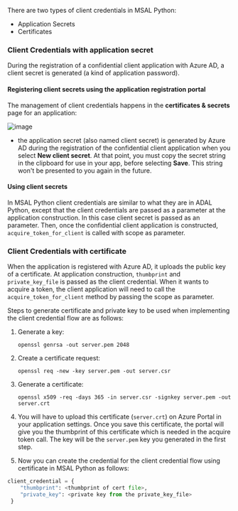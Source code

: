 There are two types of client credentials in MSAL Python:

- Application Secrets
- Certificates

### Client Credentials with application secret

During the registration of a confidential client application with Azure AD, a client secret is generated (a kind of application password).

#### Registering client secrets using the application registration portal

The management of client credentials happens in the **certificates & secrets** page for an application:

![image](https://user-images.githubusercontent.com/13203188/49435190-4f385300-f7b6-11e8-8a83-7e468e5fd124.png)

- the application secret (also named client secret) is generated by Azure AD during the registration of the confidential client application when you select **New client secret**. At that point, you must copy the secret string in the clipboard for use in your app, before selecting **Save**. This string won't be presented to you again in the future.

#### Using client secrets

In MSAL Python client credentials are similar to what they are in ADAL Python, except that the client credentials are passed as a parameter at the application construction. In this case client secret is passed as an parameter. Then, once the confidential client application is constructed, `acquire_token_for_client` is called with scope as parameter.


### Client Credentials with certificate

When the application is registered with Azure AD, it uploads the public key of a certificate. At application construction, `thumbprint` and `private_key_file` is passed as the client credential. When it wants to acquire a token, the client application will need to call the `acquire_token_for_client` method by passing the scope as parameter.

Steps to generate certificate and private key to be used when implementing the client credential flow are as follows:

1. Generate a key:

   ``` openssl genrsa -out server.pem 2048 ```

2. Create a certificate request:

   ```openssl req -new -key server.pem -out server.csr```

3. Generate a certificate:

   ```openssl x509 -req -days 365 -in server.csr -signkey server.pem -out server.crt```

4. You will have to upload this certificate (`server.crt`) on Azure Portal in your application settings. Once you save this certificate, the portal will give you the thumbprint of this certificate which is needed in the acquire token call. The key will be the `server.pem` key you generated in the first step.

5. Now you can create the credential for the client credential flow using certificate in MSAL Python as follows:
```python
client_credential = {
    "thumbprint": <thumbprint of cert file>,
    "private_key": <private key from the private_key_file>
 }
```
